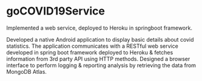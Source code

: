 # goCOVID19Service
Implemented a web service, deployed to Heroku in springboot framework.


Developed a native Android application to display basic details about covid statistics. The application communicates with a RESTful web service developed in spring boot framework deployed to Heroku & fetches information from 3rd party API using HTTP methods. Designed a browser interface to perform logging & reporting analysis by retrieving the data from MongoDB Atlas.


